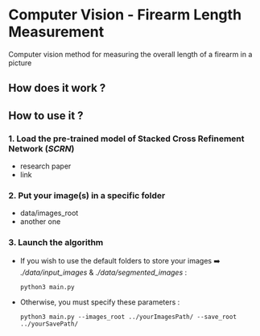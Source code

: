 # Computer Vision - Firearm Length Measurement
Computer vision method for measuring the overall length of a firearm in a picture

## How does it work ? 


## How to use it ?
### **1. Load the pre-trained model of Stacked Cross Refinement Network (*SCRN*)**
- research paper
- link

### **2. Put your image(s) in a specific folder**
- data/images_root
- another one

### **3. Launch the algorithm**
- If you wish to use the default folders to store your images ➡️ *./data/input_images* & *./data/segmented_images* : 
    
    `python3 main.py`
- Otherwise, you must specify these parameters :
    
    `python3 main.py --images_root ../yourImagesPath/ --save_root ../yourSavePath/`
